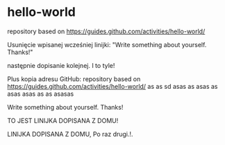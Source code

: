 # hello-world
repository based on https://guides.github.com/activities/hello-world/

Usunięcie wpisanej wcześniej linijki:
"Write something about yourself. Thanks!"

następnie dopisanie kolejnej. I to tyle!

Plus kopia adresu GitHub:
repository based on https://guides.github.com/activities/hello-world/
as as
sd
          asas as asas as
		  asas
          asas
          as
          as
asasas

Write something about yourself. Thanks!


TO JEST LINIJKA DOPISANA Z DOMU!

LINIJKA DOPISANA Z DOMU, Po raz drugi.!.


